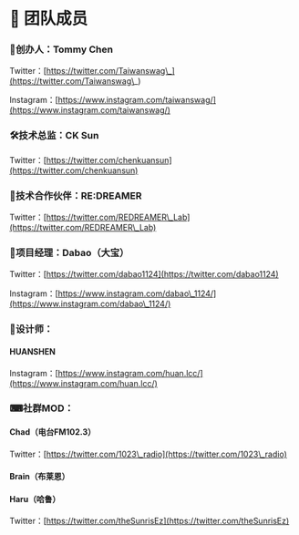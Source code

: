 # 💼 团队成员

### 👑创办人：Tommy Chen

Twitter：[https://twitter.com/Taiwanswag\_](https://twitter.com/Taiwanswag\_)

Instagram：[https://www.instagram.com/taiwanswag/](https://www.instagram.com/taiwanswag/)

### 🛠技术总监：CK Sun

Twitter：[https://twitter.com/chenkuansun](https://twitter.com/chenkuansun)

### 💪技术合作伙伴：RE:DREAMER

Twitter：[https://twitter.com/REDREAMER\_Lab](https://twitter.com/REDREAMER\_Lab)

### 👟项目经理：Dabao（大宝）

Twitter：[https://twitter.com/dabao1124](https://twitter.com/dabao1124)

Instagram：[https://www.instagram.com/dabao\_1124/](https://www.instagram.com/dabao\_1124/)

### 📐设计师：

#### HUANSHEN

Instagram：[https://www.instagram.com/huan.lcc/](https://www.instagram.com/huan.lcc/)

### ⌨社群MOD：

#### Chad（电台FM102.3）

Twitter：[https://twitter.com/1023\_radio](https://twitter.com/1023\_radio)

#### Brain（布莱恩）

#### Haru（哈鲁）

Twitter：[https://twitter.com/theSunrisEz](https://twitter.com/theSunrisEz)



